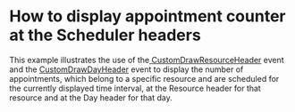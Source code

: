 # How to display appointment counter at the Scheduler headers


<p>This example illustrates the use of the<a href="http://documentation.devexpress.com/#WindowsForms/DevExpressXtraSchedulerSchedulerControl_CustomDrawResourceHeadertopic"> CustomDrawResourceHeader</a> event and the <a href="http://documentation.devexpress.com/#WindowsForms/DevExpressXtraSchedulerReportingHorizontalDateHeaders_CustomDrawDayHeadertopic">CustomDrawDayHeader</a> event to display the number of appointments, which belong to a specific resource and are scheduled for the currently displayed  time interval, at the Resource header for that resource and at the Day header for that day.</p>

<br/>


